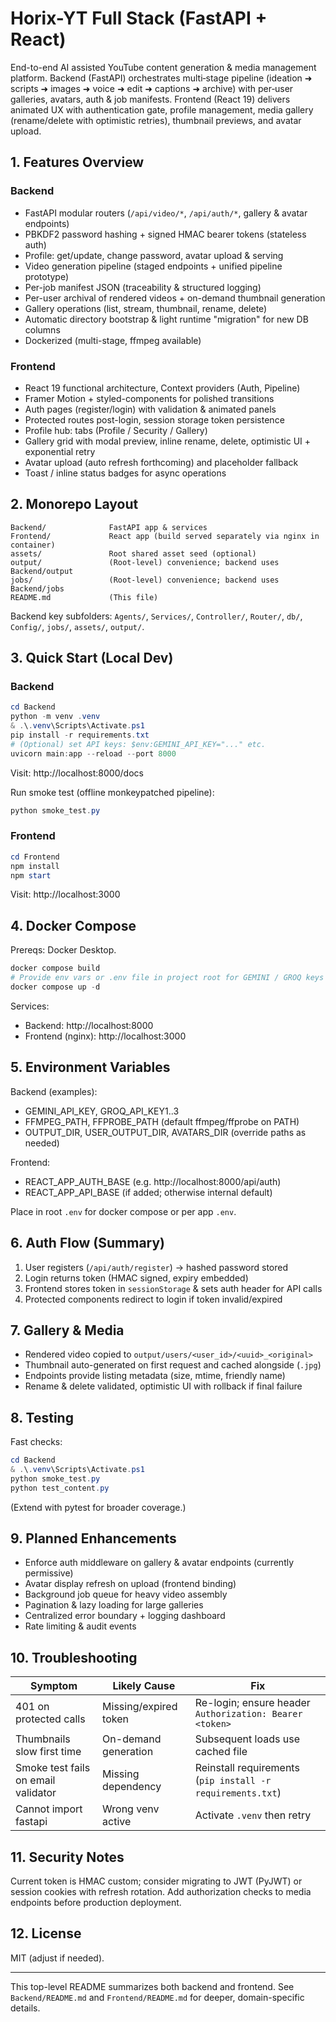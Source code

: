 # Horix-YT Full Stack (FastAPI + React)

End-to-end AI assisted YouTube content generation & media management platform. Backend (FastAPI) orchestrates multi‑stage pipeline (ideation ➜ scripts ➜ images ➜ voice ➜ edit ➜ captions ➜ archive) with per‑user galleries, avatars, auth & job manifests. Frontend (React 19) delivers animated UX with authentication gate, profile management, media gallery (rename/delete with optimistic retries), thumbnail previews, and avatar upload.

## 1. Features Overview
### Backend
- FastAPI modular routers (`/api/video/*`, `/api/auth/*`, gallery & avatar endpoints)
- PBKDF2 password hashing + signed HMAC bearer tokens (stateless auth)
- Profile: get/update, change password, avatar upload & serving
- Video generation pipeline (staged endpoints + unified pipeline prototype)
- Per-job manifest JSON (traceability & structured logging)
- Per-user archival of rendered videos + on-demand thumbnail generation
- Gallery operations (list, stream, thumbnail, rename, delete)
- Automatic directory bootstrap & light runtime "migration" for new DB columns
- Dockerized (multi-stage, ffmpeg available)

### Frontend
- React 19 functional architecture, Context providers (Auth, Pipeline)
- Framer Motion + styled-components for polished transitions
- Auth pages (register/login) with validation & animated panels
- Protected routes post-login, session storage token persistence
- Profile hub: tabs (Profile / Security / Gallery)
- Gallery grid with modal preview, inline rename, delete, optimistic UI + exponential retry
- Avatar upload (auto refresh forthcoming) and placeholder fallback
- Toast / inline status badges for async operations

## 2. Monorepo Layout
```
Backend/              FastAPI app & services
Frontend/             React app (build served separately via nginx in container)
assets/               Root shared asset seed (optional)
output/               (Root-level) convenience; backend uses Backend/output
jobs/                 (Root-level) convenience; backend uses Backend/jobs
README.md             (This file)
```
Backend key subfolders: `Agents/`, `Services/`, `Controller/`, `Router/`, `db/`, `Config/`, `jobs/`, `assets/`, `output/`.

## 3. Quick Start (Local Dev)
### Backend
```powershell
cd Backend
python -m venv .venv
& .\.venv\Scripts\Activate.ps1
pip install -r requirements.txt
# (Optional) set API keys: $env:GEMINI_API_KEY="..." etc.
uvicorn main:app --reload --port 8000
```
Visit: http://localhost:8000/docs

Run smoke test (offline monkeypatched pipeline):
```powershell
python smoke_test.py
```

### Frontend
```powershell
cd Frontend
npm install
npm start
```
Visit: http://localhost:3000

## 4. Docker Compose
Prereqs: Docker Desktop.
```powershell
docker compose build
# Provide env vars or .env file in project root for GEMINI / GROQ keys
docker compose up -d
```
Services:
- Backend: http://localhost:8000
- Frontend (nginx): http://localhost:3000

## 5. Environment Variables
Backend (examples):
- GEMINI_API_KEY, GROQ_API_KEY1..3
- FFMPEG_PATH, FFPROBE_PATH (default ffmpeg/ffprobe on PATH)
- OUTPUT_DIR, USER_OUTPUT_DIR, AVATARS_DIR (override paths as needed)

Frontend:
- REACT_APP_AUTH_BASE (e.g. http://localhost:8000/api/auth)
- REACT_APP_API_BASE (if added; otherwise internal default)

Place in root `.env` for docker compose or per app `.env`.

## 6. Auth Flow (Summary)
1. User registers (`/api/auth/register`) → hashed password stored
2. Login returns token (HMAC signed, expiry embedded)
3. Frontend stores token in `sessionStorage` & sets auth header for API calls
4. Protected components redirect to login if token invalid/expired

## 7. Gallery & Media
- Rendered video copied to `output/users/<user_id>/<uuid>_<original>`
- Thumbnail auto-generated on first request and cached alongside (`.jpg`)
- Endpoints provide listing metadata (size, mtime, friendly name)
- Rename & delete validated, optimistic UI with rollback if final failure

## 8. Testing
Fast checks:
```powershell
cd Backend
& .\.venv\Scripts\Activate.ps1
python smoke_test.py
python test_content.py
```
(Extend with pytest for broader coverage.)

## 9. Planned Enhancements
- Enforce auth middleware on gallery & avatar endpoints (currently permissive)
- Avatar display refresh on upload (frontend binding)
- Background job queue for heavy video assembly
- Pagination & lazy loading for large galleries
- Centralized error boundary + logging dashboard
- Rate limiting & audit events

## 10. Troubleshooting
| Symptom | Likely Cause | Fix |
|---------|--------------|-----|
| 401 on protected calls | Missing/expired token | Re-login; ensure header `Authorization: Bearer <token>` |
| Thumbnails slow first time | On-demand generation | Subsequent loads use cached file |
| Smoke test fails on email validator | Missing dependency | Reinstall requirements (`pip install -r requirements.txt`) |
| Cannot import fastapi | Wrong venv active | Activate `.venv` then retry |

## 11. Security Notes
Current token is HMAC custom; consider migrating to JWT (PyJWT) or session cookies with refresh rotation. Add authorization checks to media endpoints before production deployment.

## 12. License
MIT (adjust if needed).

---
This top-level README summarizes both backend and frontend. See `Backend/README.md` and `Frontend/README.md` for deeper, domain-specific details.
